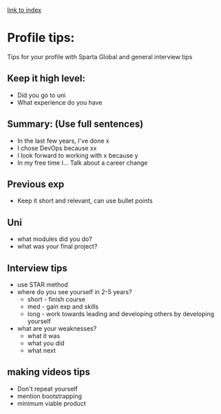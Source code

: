 [link to index](/readme.md)  
# Profile tips:
Tips for your profile with Sparta Global and general interview tips

## Keep it high level:
  - Did you go to uni 
  - What experience do you have

## Summary: (Use full sentences)
  - In the last few years, I've done x
  - I chose DevOps because xx 
  - I look forward to working with x because y 
  - In my free time I... Talk about a career change

## Previous exp
  - Keep it short and relevant, can use bullet points

## Uni
  - what modules did you do?
  - what was your final project?


## Interview tips
- use STAR method
- where do you see yourself in 2-5 years?
  - short - finish course
  - med - gain exp and skills
  - long - work towards leading and developing others by developing yourself 
- what are your weaknesses?
  - what it was
  - what you did
  - what next


## making videos tips
- Don't repeat yourself
- mention bootstrapping
- minimum viable product

